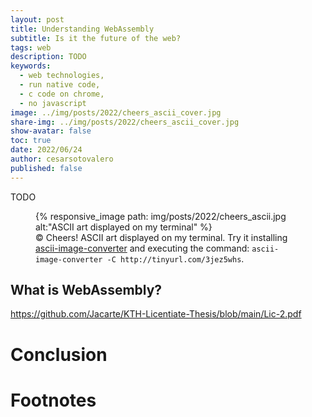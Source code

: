 ```yaml
---
layout: post
title: Understanding WebAssembly
subtitle: Is it the future of the web?
tags: web
description: TODO
keywords:
  - web technologies,
  - run native code,
  - c code on chrome,
  - no javascript
image: ../img/posts/2022/cheers_ascii_cover.jpg
share-img: ../img/posts/2022/cheers_ascii_cover.jpg
show-avatar: false
toc: true
date: 2022/06/24
author: cesarsotovalero
published: false
---
```


TODO

<figure class="jb_picture">
  {% responsive_image path: img/posts/2022/cheers_ascii.jpg alt:"ASCII art displayed on my terminal" %}
  <figcaption class="stroke">
    &#169; Cheers! ASCII art displayed on my terminal. Try it installing <a href="https://github.com/TheZoraiz/ascii-image-converter">ascii-image-converter</a> and executing the command: <code class="language-bash highlighter-rouge">ascii-image-converter -C http://tinyurl.com/3jez5whs</code>.
  </figcaption>
</figure>

## What is WebAssembly?

https://github.com/Jacarte/KTH-Licentiate-Thesis/blob/main/Lic-2.pdf

# Conclusion

# Footnotes
